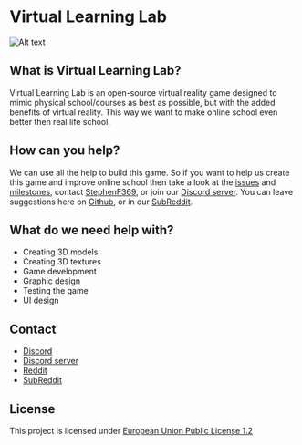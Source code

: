 # Virtual Learning Lab
![Alt text](assets/README/💡_Virtual_Learning_Lab.png?raw=true "Title")

## What is Virtual Learning Lab?
Virtual Learning Lab is an open-source virtual reality game designed to mimic physical school/courses as best as possible, but with the added benefits of virtual reality. This way we want to make online school even better then real life school.

## How can you help?
We can use all the help to build this game. So if you want to help us create this game and improve online school then take a look at the [issues](https://github.com/KevinGiesberts/Virtual-Learning-Lab/issues) and [milestones](https://github.com/KevinGiesberts/Virtual-Learning-Lab/milestones), contact [StephenF369](https://www.reddit.com/user/StephenF369), or join our [Discord server](https://discord.gg/s3mCmxecZR). You can leave suggestions here on [Github](https://github.com/KevinGiesberts/Virtual-Learning-Lab), or in our [SubReddit](https://www.reddit.com/r/VirtualLearningLab/hot/).

## What do we need help with?
- Creating 3D models
- Creating 3D textures
- Game development
- Graphic design
- Testing the game
- UI design

## Contact
  - [Discord](https://discordapp.com/users/934811008063651931)
  - [Discord server](https://discord.gg/s3mCmxecZR)
  - [Reddit](https://www.reddit.com/user/StephenF369)
  - [SubReddit](https://www.reddit.com/r/VirtualLearningLab/)

## License
This project is licensed under [European Union Public License 1.2](https://github.com/KevinGiesberts/Virtual-Learning-Lab/blob/main/LICENSE)
